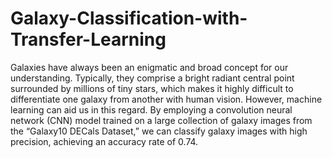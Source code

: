 # Galaxy-Classification-with-Transfer-Learning

Galaxies have always been an enigmatic and broad concept for our understanding. Typically, they comprise a bright radiant central point surrounded by millions of tiny stars, which makes it highly difficult to differentiate one galaxy from another with human vision. However, machine learning can aid us in this regard. By employing a convolution neural network (CNN) model trained on a large collection of galaxy images from the “Galaxy10 DECals Dataset,” we can classify galaxy images with high precision, achieving an accuracy rate of 0.74.
